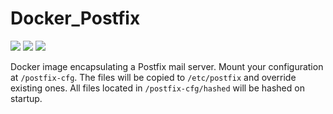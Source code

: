 # Docker_Postfix
[![](https://github.com/seiferma/Docker_Postfix/actions/workflows/docker-publish.yml/badge.svg?branch=main)](https://github.com/seiferma/Docker_Postfix/actions?query=branch%3Amain+)
[![](https://img.shields.io/github/issues/seiferma/Docker_Postfix.svg)](https://github.com/seiferma/Docker_Postfix/issues)
[![](https://img.shields.io/github/license/seiferma/Docker_Postfix.svg)](https://github.com/seiferma/Docker_Postfix/blob/main/LICENSE)

Docker image encapsulating a Postfix mail server. Mount your configuration at `/postfix-cfg`. The files will be copied to `/etc/postfix` and override existing ones. All files located in `/postfix-cfg/hashed` will be hashed on startup.